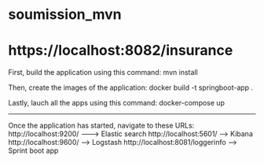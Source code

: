 # soumission_mvn

# https://localhost:8082/insurance

First, build the application using this command:
mvn install

Then, create the images of the application:
docker build -t springboot-app .

Lastly, lauch all the apps using this command:
docker-compose up

---
Once the application has started, navigate to these URLs:
http://localhost:9200/   ---> Elastic search
http://localhost:5601/  --> Kibana
http://localhost:9600/   --> Logstash
http://localhost:8081/loggerinfo   --> Sprint boot app